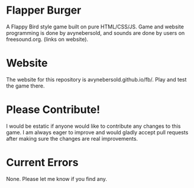 # Flapper Burger
A Flappy Bird style game built on pure HTML/CSS/JS.
Game and website programming is done by avynebersold, and sounds
are done by users on freesound.org. (links on website).

# Website
The website for this repository is avynebersold.github.io/fb/.
Play and test the game there.

# Please Contribute!
I would be estatic if anyone would like to contribute any changes to 
this game. I am always eager to improve and would gladly accept 
pull requests after making sure the changes are real improvements.

# Current Errors
None. Please let me know if you find any.
